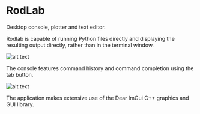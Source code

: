 # RodLab
Desktop console, plotter and text editor.

Rodlab is capable of running Python files directly and displaying the resulting output directly, rather than in the terminal window.

![alt text](https://github.com/domarod/RodLab/blob/master/rodlab1.PNG)

The console features command history and command completion using the tab button.

![alt text](https://github.com/domarod/RodLab/blob/master/rodlab2.PNG)

The application makes extensive use of the Dear ImGui C++ graphics and GUI library. 
